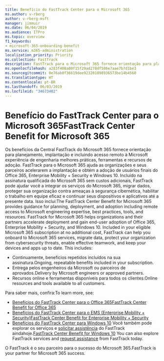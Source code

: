 ```yaml
---
title: Benefício do FastTrack Center para o Microsoft 365
ms.author: v-rberg
author: v-rberg-msft
manager: jimmuir
ms.date: 06/04/2019
ms.audience: ITPro
ms.topic: overview
f1_keywords:
- microsoft-365-onboarding-benefit
ms.service: m365-administration
localization_priority: Priority
ms.collection: FastTrack
description: FastTrack para o Microsoft 365 fornece orientação para planejamento, implantação e incluindo acesso remoto à Microsoft experiência de engenharia, melhores práticas, ferramentas e recursos de adoção. FastTrack para o Microsoft 365 ajuda as organizações e seus parceiros aceleram a implantação e obter a adoção de usuários finais do Office 365, Windows 10 e Enterprise Mobility + Security.
ms.openlocfilehash: a283f408a00f15f29ad278df586e7aae7b7d1be3
ms.sourcegitcommit: 0e76ab0f36619dee923201098936573be14b4560
ms.translationtype: HT
ms.contentlocale: pt-BR
ms.lasthandoff: 06/03/2019
ms.locfileid: "34673482"
---
```

# <a name="fasttrack-center-benefit-for-microsoft-365"></a><span data-ttu-id="420be-104">Benefício do FastTrack Center para o Microsoft 365</span><span class="sxs-lookup"><span data-stu-id="420be-104">FastTrack Center Benefit for Microsoft 365</span></span>

<span data-ttu-id="420be-p102">Os benefícios da Central FastTrack do Microsoft 365 fornece orientação para planejamento, implantação e incluindo acesso remoto à Microsoft experiência de engenharia melhores práticas, ferramentas e recursos de adoção. FastTrack para o Microsoft 365 ajuda as organizações e seus parceiros acelerarem a implantação e obtém a adoção de usuários finais do Office 365, Enterprise Mobility + Security e Windows 10. Incluído na assinatura qualificada do Microsoft 365 sem custos adicionais, FastTrack pode ajudar você a integrar os serviços do Microsoft 365, migrar dados, proteger sua organização contra ameaças à segurança cibernética, habilitar o trabalho em equipe eficaz e continuar seus dispositivos e aplicativos até a presente data. Isso inclui:</span><span class="sxs-lookup"><span data-stu-id="420be-p102">The FastTrack Center Benefit for Microsoft 365 provides guidance for planning, deployment, and adoption including remote access to Microsoft engineering expertise, best practices, tools, and resources. FastTrack for Microsoft 365 helps organizations and their partners accelerate deployment and gain end-user adoption of Office 365, Enterprise Mobility + Security, and Windows 10. Included in your eligible Microsoft 365 subscription at no additional cost, FastTrack can help you onboard to Microsoft 365 services, migrate data, protect your organization from cybersecurity threats, enable effective teamwork, and keep your devices and apps up to date. This includes:</span></span>

- <span data-ttu-id="420be-109">Continuamente, benefícios repetidos incluídos na sua assinatura.</span><span class="sxs-lookup"><span data-stu-id="420be-109">Ongoing, repeatable benefits included in your subscription.</span></span>
- <span data-ttu-id="420be-110">Entrega pelos engenheiros da Microsoft ou parceiros de aprovados.</span><span class="sxs-lookup"><span data-stu-id="420be-110">Delivery by Microsoft engineers or approved partners.</span></span>
- <span data-ttu-id="420be-111">Recursos online e ferramentas disponíveis para todos os clientes.</span><span class="sxs-lookup"><span data-stu-id="420be-111">Online resources and tools available to all customers.</span></span>
  
<span data-ttu-id="420be-112">Para saber mais, confira:</span><span class="sxs-lookup"><span data-stu-id="420be-112">To learn more, see:</span></span>

- [<span data-ttu-id="420be-113">Benefícios do FastTrack Center para o Office 365</span><span class="sxs-lookup"><span data-stu-id="420be-113">FastTrack Center Benefit for Office 365</span></span>](O365-fasttrack-benefit-for-office-365.md) 
- [<span data-ttu-id="420be-114">Benefícios do FastTrack Center para o EMS (Enterprise Mobility + Security)</span><span class="sxs-lookup"><span data-stu-id="420be-114">FastTrack Center Benefit for Enterprise Mobility + Security</span></span>](EMS-fasttrack-benefit-for-EMS.md)
- <span data-ttu-id="420be-115">[Benefícios do FastTrack Center para Windows 10](Win-10-fasttrack-benefit-for-Windows-10.md) Você também pode explorar os serviços e [solicitar assistência](https://go.microsoft.com/fwlink/p/?LinkId=2003903) do FastTrack aindahoje.</span><span class="sxs-lookup"><span data-stu-id="420be-115">[FastTrack Center Benefit for Windows 10](Win-10-fasttrack-benefit-for-Windows-10.md) You can also explore FastTrack services and [request assistance](https://go.microsoft.com/fwlink/p/?LinkId=2003903) from FastTrack today.</span></span>

<span data-ttu-id="420be-116">O FastTrack é o seu parceiro para o sucesso do Microsoft 365.</span><span class="sxs-lookup"><span data-stu-id="420be-116">FastTrack is your partner for Microsoft 365 success.</span></span>
  
  

 
